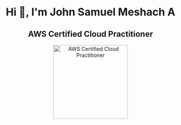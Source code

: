 <h1 align="center">Hi 👋, I'm John Samuel Meshach A</h1>
<h2 align="center">AWS Certified Cloud Practitioner</h2>

<p align="center">
  <a href="https://www.credly.com/badges/5c90dc5d-ba6f-416a-bab2-56f694e1d87e/public_url">
    <img src="https://images.credly.com/size/340x340/images/164e30f4-2b8f-4ea3-ae67-ec3b4f15f8f3/image.png" alt="AWS Certified Cloud Practitioner" width="200"/>
  </a>
</p>
